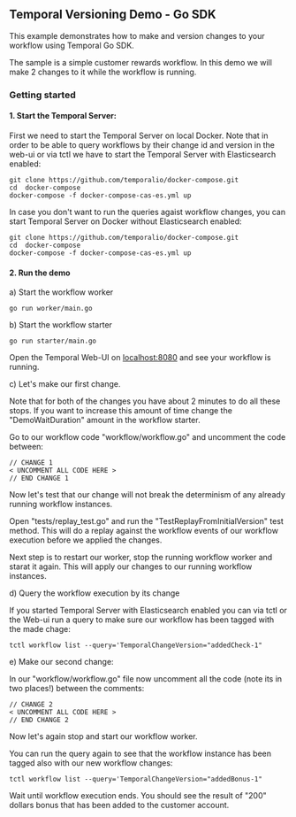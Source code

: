 ## Temporal Versioning Demo - Go SDK

This example demonstrates how to make and version changes to your workflow using Temporal Go SDK.

The sample is a simple customer rewards workflow. In this demo we will make 2 changes to it while the workflow
is running.

### Getting started

#### 1. Start the Temporal Server:
First we need to start the Temporal Server on local Docker.
Note that in order to be able to query workflows by their change id and version in the web-ui 
or via tctl we have to start the Temporal Server with Elasticsearch enabled:

```shell script
git clone https://github.com/temporalio/docker-compose.git
cd  docker-compose
docker-compose -f docker-compose-cas-es.yml up
```

In case you don't want to run the queries agaist workflow changes, you can start Temporal Server on Docker
without Elasticsearch enabled:

```shell script
git clone https://github.com/temporalio/docker-compose.git
cd  docker-compose
docker-compose -f docker-compose-cas-es.yml up
```

#### 2. Run the demo

a) Start the workflow worker

```shell script
go run worker/main.go
```

b) Start the workflow starter

```shell script
go run starter/main.go
```

Open the Temporal Web-UI on [localhost:8080](http://localhost:8080) and see your workflow is running.

c) Let's make our first change. 

Note that for both of the changes you have about 2 minutes to do all these stops. If you want to increase this 
amount of time change the "DemoWaitDuration" amount in the workflow starter.

Go to our workflow code "workflow/workflow.go" and uncomment the code between:

```shell script
// CHANGE 1
< UNCOMMENT ALL CODE HERE >
// END CHANGE 1
```

Now let's test that our change will not break the determinism of any already running workflow instances.

Open "tests/replay_test.go" and run the "TestReplayFromInitialVersion" test method. This will do a replay against 
the workflow events of our workflow execution before we applied the changes.

Next step is to restart our worker, stop the running workflow worker and starat it again. This will apply 
our changes to our running workflow instances.


d) Query the workflow execution by its change

If you started Temporal Server with Elasticsearch enabled you can via tctl or the Web-ui run a query to make sure our
workflow has been tagged with the made chage:

```shell script
tctl workflow list --query='TemporalChangeVersion="addedCheck-1"
```

e) Make our second change:

In our "workflow/workflow.go" file now uncomment all the code (note its in two places!) 
between the comments:

```shell script
// CHANGE 2
< UNCOMMENT ALL CODE HERE >
// END CHANGE 2
```

Now let's again stop and start our workflow worker.

You can run the query again to see that the workflow instance has been tagged also with our new workflow changes:

```shell script
tctl workflow list --query='TemporalChangeVersion="addedBonus-1"
```

Wait until workflow execution ends. You should see the result of "200" dollars bonus that has been added
to the customer account.
